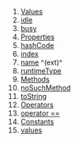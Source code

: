 1.  [Values](enums_enums/ViewState.html#values)
2.  [idle](enums_enums/ViewState.html#idle)
3.  [busy](enums_enums/ViewState.html#busy)
4.  [Properties](enums_enums/ViewState.html#instance-properties)
5.  [hashCode](https://api.flutter.dev/flutter/dart-core/Object/hashCode.html)
6.  [index](https://api.flutter.dev/flutter/dart-core/Enum/index.html)
7.  [name](https://api.flutter.dev/flutter/dart-core/EnumName/name.html)
    ^(ext)^
8.  [runtimeType](https://api.flutter.dev/flutter/dart-core/Object/runtimeType.html)
9.  [Methods](enums_enums/ViewState.html#instance-methods)
10. [noSuchMethod](https://api.flutter.dev/flutter/dart-core/Object/noSuchMethod.html)
11. [toString](https://api.flutter.dev/flutter/dart-core/Object/toString.html)
12. [Operators](enums_enums/ViewState.html#operators)
13. [operator
    ==](https://api.flutter.dev/flutter/dart-core/Object/operator_equals.html)
14. [Constants](enums_enums/ViewState.html#constants)
15. [values](enums_enums/ViewState/values-constant.html)
